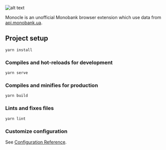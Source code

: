![alt text](https://github.com/enkot/monocle/blob/master/src/assets/logo.svg?raw=true)

Monocle is an unofficial Monobank browser extension which use data from [api.monobank.ua](https://api.monobank.ua/).

## Project setup

```
yarn install
```

### Compiles and hot-reloads for development

```
yarn serve
```

### Compiles and minifies for production

```
yarn build
```

### Lints and fixes files

```
yarn lint
```

### Customize configuration

See [Configuration Reference](https://cli.vuejs.org/config/).
